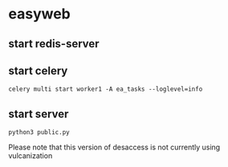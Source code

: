 # easyweb

## start redis-server
## start celery

    celery multi start worker1 -A ea_tasks --loglevel=info
## start server

	python3 public.py


Please note that this version of desaccess is not currently using vulcanization
